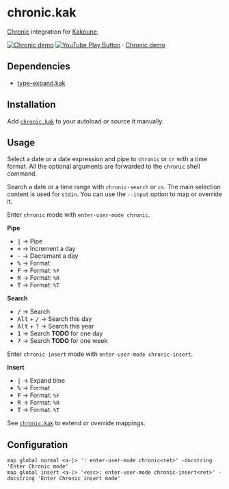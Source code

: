 # chronic.kak

[Chronic] integration for [Kakoune].

[![Chronic demo](https://img.youtube.com/vi_webp/P0m9RHs_0Wo/maxresdefault.webp)](https://youtu.be/P0m9RHs_0Wo "YouTube – Chronic demo")
[![YouTube Play Button](https://www.iconfinder.com/icons/317714/download/png/16)](https://youtu.be/P0m9RHs_0Wo) · [Chronic demo](https://youtu.be/P0m9RHs_0Wo)

## Dependencies

- [type-expand.kak]

## Installation

Add [`chronic.kak`](rc/chronic.kak) to your autoload or source it manually.

## Usage

Select a date or a date expression and pipe to `chronic` or `cr` with a time format.
All the optional arguments are forwarded to the `chronic` shell command.

Search a date or a time range with `chronic-search` or `cs`.
The main selection content is used for `stdin`.
You can use the `--input` option to map or override it.

Enter `chronic` mode with `enter-user-mode chronic`.

**Pipe**

- <kbd>|</kbd> → Pipe
- <kbd>+</kbd> → Increment a day
- <kbd>-</kbd> → Decrement a day
- <kbd>%</kbd> → Format
- <kbd>F</kbd> → Format: `%F`
- <kbd>R</kbd> → Format: `%R`
- <kbd>T</kbd> → Format: `%T`

**Search**

- <kbd>/</kbd> → Search
- <kbd>Alt</kbd> + <kbd>/</kbd> → Search this day
- <kbd>Alt</kbd> + <kbd>?</kbd> → Search this year
- <kbd>1</kbd> → Search **TODO** for one day
- <kbd>7</kbd> → Search **TODO** for one week

Enter `chronic-insert` mode with `enter-user-mode chronic-insert`.

**Insert**

- <kbd>|</kbd> → Expand time
- <kbd>%</kbd> → Format
- <kbd>F</kbd> → Format: `%F`
- <kbd>R</kbd> → Format: `%R`
- <kbd>T</kbd> → Format: `%T`

See [`chronic.kak`](rc/chronic.kak) to extend or override mappings.

## Configuration

``` kak
map global normal <a-|> ': enter-user-mode chronic<ret>' -docstring 'Enter Chronic mode'
map global insert <a-|> '<esc>: enter-user-mode chronic-insert<ret>' -docstring 'Enter Chronic insert mode'
```

[Chronic]: https://github.com/alexherbo2/chronic
[Kakoune]: https://kakoune.org
[type-expand.kak]: https://github.com/alexherbo2/type-expand.kak
